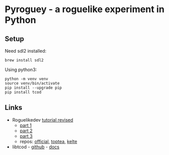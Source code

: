 # Pyroguey - a roguelike experiment in Python #

## Setup ##

Need sdl2 installed:

    brew install sdl2

Using python3:

    python -m venv venv
    source venv/bin/activate
    pip install --upgrade pip
    pip install tcod


## Links ##

* Roguelikedev [tutorial revised](https://www.reddit.com/r/roguelikedev/wiki/python_tutorial_series)
  * [part 1](http://rogueliketutorials.com/libtcod/1)
  * [part 2](http://rogueliketutorials.com/libtcod/2)
  * [part 3](http://rogueliketutorials.com/libtcod/3)
  * repos: [official](https://github.com/TStand90/roguelike_tutorial_revised/tree/part1), [toptea](https://github.com/toptea/roguelike_tutorial/tree/part1), [kelte](https://github.com/brianbruggeman/kelte)
* libtcod - [github](https://github.com/libtcod/python-tcod) - [docs](https://python-tcod.readthedocs.io/en/latest/)

